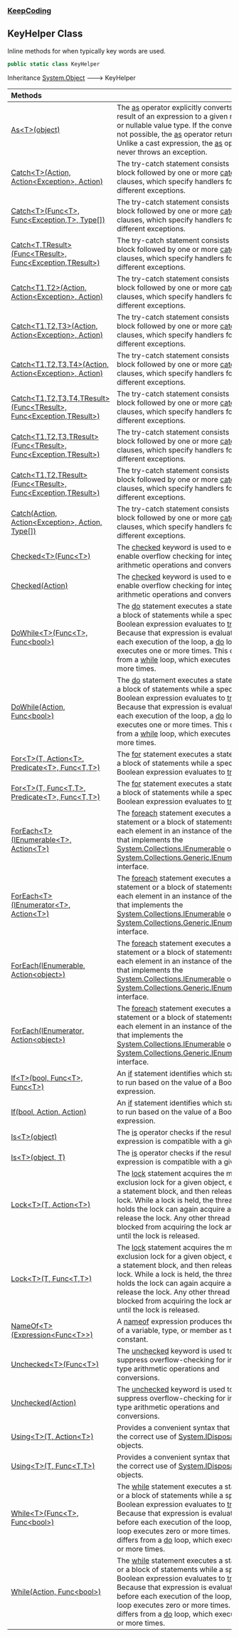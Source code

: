 ### [KeepCoding](KeepCoding.md 'KeepCoding')
## KeyHelper Class
Inline methods for when typically key words are used.  
```csharp
public static class KeyHelper
```

Inheritance [System.Object](https://docs.microsoft.com/en-us/dotnet/api/System.Object 'System.Object') &#129106; KeyHelper  

| Methods | |
| :--- | :--- |
| [As&lt;T&gt;(object)](KeepCoding_KeyHelper_As_T_(object).md 'KeepCoding.KeyHelper.As&lt;T&gt;(object)') | The [as](https://docs.microsoft.com/en-us/dotnet/csharp/language-reference/keywords/as 'https://docs.microsoft.com/en-us/dotnet/csharp/language-reference/keywords/as') operator explicitly converts the result of an expression to a given reference or nullable value type. If the conversion is not possible, the [as](https://docs.microsoft.com/en-us/dotnet/csharp/language-reference/keywords/as 'https://docs.microsoft.com/en-us/dotnet/csharp/language-reference/keywords/as') operator returns [null](https://docs.microsoft.com/en-us/dotnet/csharp/language-reference/keywords/null 'https://docs.microsoft.com/en-us/dotnet/csharp/language-reference/keywords/null'). Unlike a cast expression, the [as](https://docs.microsoft.com/en-us/dotnet/csharp/language-reference/keywords/as 'https://docs.microsoft.com/en-us/dotnet/csharp/language-reference/keywords/as') operator never throws an exception.<br/> |
| [Catch&lt;T&gt;(Action, Action&lt;Exception&gt;, Action)](KeepCoding_KeyHelper_Catch_T_(System_Action_System_Action_System_Exception__System_Action).md 'KeepCoding.KeyHelper.Catch&lt;T&gt;(System.Action, System.Action&lt;System.Exception&gt;, System.Action)') | The try-catch statement consists of a [try](https://docs.microsoft.com/en-us/dotnet/csharp/language-reference/keywords/try 'https://docs.microsoft.com/en-us/dotnet/csharp/language-reference/keywords/try') block followed by one or more [catch](https://docs.microsoft.com/en-us/dotnet/csharp/language-reference/keywords/catch 'https://docs.microsoft.com/en-us/dotnet/csharp/language-reference/keywords/catch') clauses, which specify handlers for different exceptions.<br/> |
| [Catch&lt;T&gt;(Func&lt;T&gt;, Func&lt;Exception,T&gt;, Type[])](KeepCoding_KeyHelper_Catch_T_(System_Func_T__System_Func_System_Exception_T__System_Type__).md 'KeepCoding.KeyHelper.Catch&lt;T&gt;(System.Func&lt;T&gt;, System.Func&lt;System.Exception,T&gt;, System.Type[])') | The try-catch statement consists of a [try](https://docs.microsoft.com/en-us/dotnet/csharp/language-reference/keywords/try 'https://docs.microsoft.com/en-us/dotnet/csharp/language-reference/keywords/try') block followed by one or more [catch](https://docs.microsoft.com/en-us/dotnet/csharp/language-reference/keywords/catch 'https://docs.microsoft.com/en-us/dotnet/csharp/language-reference/keywords/catch') clauses, which specify handlers for different exceptions.<br/> |
| [Catch&lt;T,TResult&gt;(Func&lt;TResult&gt;, Func&lt;Exception,TResult&gt;)](KeepCoding_KeyHelper_Catch_T_TResult_(System_Func_TResult__System_Func_System_Exception_TResult_).md 'KeepCoding.KeyHelper.Catch&lt;T,TResult&gt;(System.Func&lt;TResult&gt;, System.Func&lt;System.Exception,TResult&gt;)') | The try-catch statement consists of a [try](https://docs.microsoft.com/en-us/dotnet/csharp/language-reference/keywords/try 'https://docs.microsoft.com/en-us/dotnet/csharp/language-reference/keywords/try') block followed by one or more [catch](https://docs.microsoft.com/en-us/dotnet/csharp/language-reference/keywords/catch 'https://docs.microsoft.com/en-us/dotnet/csharp/language-reference/keywords/catch') clauses, which specify handlers for different exceptions.<br/> |
| [Catch&lt;T1,T2&gt;(Action, Action&lt;Exception&gt;, Action)](KeepCoding_KeyHelper_Catch_T1_T2_(System_Action_System_Action_System_Exception__System_Action).md 'KeepCoding.KeyHelper.Catch&lt;T1,T2&gt;(System.Action, System.Action&lt;System.Exception&gt;, System.Action)') | The try-catch statement consists of a [try](https://docs.microsoft.com/en-us/dotnet/csharp/language-reference/keywords/try 'https://docs.microsoft.com/en-us/dotnet/csharp/language-reference/keywords/try') block followed by one or more [catch](https://docs.microsoft.com/en-us/dotnet/csharp/language-reference/keywords/catch 'https://docs.microsoft.com/en-us/dotnet/csharp/language-reference/keywords/catch') clauses, which specify handlers for different exceptions.<br/> |
| [Catch&lt;T1,T2,T3&gt;(Action, Action&lt;Exception&gt;, Action)](KeepCoding_KeyHelper_Catch_T1_T2_T3_(System_Action_System_Action_System_Exception__System_Action).md 'KeepCoding.KeyHelper.Catch&lt;T1,T2,T3&gt;(System.Action, System.Action&lt;System.Exception&gt;, System.Action)') | The try-catch statement consists of a [try](https://docs.microsoft.com/en-us/dotnet/csharp/language-reference/keywords/try 'https://docs.microsoft.com/en-us/dotnet/csharp/language-reference/keywords/try') block followed by one or more [catch](https://docs.microsoft.com/en-us/dotnet/csharp/language-reference/keywords/catch 'https://docs.microsoft.com/en-us/dotnet/csharp/language-reference/keywords/catch') clauses, which specify handlers for different exceptions.<br/> |
| [Catch&lt;T1,T2,T3,T4&gt;(Action, Action&lt;Exception&gt;, Action)](KeepCoding_KeyHelper_Catch_T1_T2_T3_T4_(System_Action_System_Action_System_Exception__System_Action).md 'KeepCoding.KeyHelper.Catch&lt;T1,T2,T3,T4&gt;(System.Action, System.Action&lt;System.Exception&gt;, System.Action)') | The try-catch statement consists of a [try](https://docs.microsoft.com/en-us/dotnet/csharp/language-reference/keywords/try 'https://docs.microsoft.com/en-us/dotnet/csharp/language-reference/keywords/try') block followed by one or more [catch](https://docs.microsoft.com/en-us/dotnet/csharp/language-reference/keywords/catch 'https://docs.microsoft.com/en-us/dotnet/csharp/language-reference/keywords/catch') clauses, which specify handlers for different exceptions.<br/> |
| [Catch&lt;T1,T2,T3,T4,TResult&gt;(Func&lt;TResult&gt;, Func&lt;Exception,TResult&gt;)](KeepCoding_KeyHelper_Catch_T1_T2_T3_T4_TResult_(System_Func_TResult__System_Func_System_Exception_TResult_).md 'KeepCoding.KeyHelper.Catch&lt;T1,T2,T3,T4,TResult&gt;(System.Func&lt;TResult&gt;, System.Func&lt;System.Exception,TResult&gt;)') | The try-catch statement consists of a [try](https://docs.microsoft.com/en-us/dotnet/csharp/language-reference/keywords/try 'https://docs.microsoft.com/en-us/dotnet/csharp/language-reference/keywords/try') block followed by one or more [catch](https://docs.microsoft.com/en-us/dotnet/csharp/language-reference/keywords/catch 'https://docs.microsoft.com/en-us/dotnet/csharp/language-reference/keywords/catch') clauses, which specify handlers for different exceptions.<br/> |
| [Catch&lt;T1,T2,T3,TResult&gt;(Func&lt;TResult&gt;, Func&lt;Exception,TResult&gt;)](KeepCoding_KeyHelper_Catch_T1_T2_T3_TResult_(System_Func_TResult__System_Func_System_Exception_TResult_).md 'KeepCoding.KeyHelper.Catch&lt;T1,T2,T3,TResult&gt;(System.Func&lt;TResult&gt;, System.Func&lt;System.Exception,TResult&gt;)') | The try-catch statement consists of a [try](https://docs.microsoft.com/en-us/dotnet/csharp/language-reference/keywords/try 'https://docs.microsoft.com/en-us/dotnet/csharp/language-reference/keywords/try') block followed by one or more [catch](https://docs.microsoft.com/en-us/dotnet/csharp/language-reference/keywords/catch 'https://docs.microsoft.com/en-us/dotnet/csharp/language-reference/keywords/catch') clauses, which specify handlers for different exceptions.<br/> |
| [Catch&lt;T1,T2,TResult&gt;(Func&lt;TResult&gt;, Func&lt;Exception,TResult&gt;)](KeepCoding_KeyHelper_Catch_T1_T2_TResult_(System_Func_TResult__System_Func_System_Exception_TResult_).md 'KeepCoding.KeyHelper.Catch&lt;T1,T2,TResult&gt;(System.Func&lt;TResult&gt;, System.Func&lt;System.Exception,TResult&gt;)') | The try-catch statement consists of a [try](https://docs.microsoft.com/en-us/dotnet/csharp/language-reference/keywords/try 'https://docs.microsoft.com/en-us/dotnet/csharp/language-reference/keywords/try') block followed by one or more [catch](https://docs.microsoft.com/en-us/dotnet/csharp/language-reference/keywords/catch 'https://docs.microsoft.com/en-us/dotnet/csharp/language-reference/keywords/catch') clauses, which specify handlers for different exceptions.<br/> |
| [Catch(Action, Action&lt;Exception&gt;, Action, Type[])](KeepCoding_KeyHelper_Catch(System_Action_System_Action_System_Exception__System_Action_System_Type__).md 'KeepCoding.KeyHelper.Catch(System.Action, System.Action&lt;System.Exception&gt;, System.Action, System.Type[])') | The try-catch statement consists of a [try](https://docs.microsoft.com/en-us/dotnet/csharp/language-reference/keywords/try 'https://docs.microsoft.com/en-us/dotnet/csharp/language-reference/keywords/try') block followed by one or more [catch](https://docs.microsoft.com/en-us/dotnet/csharp/language-reference/keywords/catch 'https://docs.microsoft.com/en-us/dotnet/csharp/language-reference/keywords/catch') clauses, which specify handlers for different exceptions.<br/> |
| [Checked&lt;T&gt;(Func&lt;T&gt;)](KeepCoding_KeyHelper_Checked_T_(System_Func_T_).md 'KeepCoding.KeyHelper.Checked&lt;T&gt;(System.Func&lt;T&gt;)') | The [checked](https://docs.microsoft.com/en-us/dotnet/csharp/language-reference/keywords/checked 'https://docs.microsoft.com/en-us/dotnet/csharp/language-reference/keywords/checked') keyword is used to explicitly enable overflow checking for integral-type arithmetic operations and conversions.<br/> |
| [Checked(Action)](KeepCoding_KeyHelper_Checked(System_Action).md 'KeepCoding.KeyHelper.Checked(System.Action)') | The [checked](https://docs.microsoft.com/en-us/dotnet/csharp/language-reference/keywords/checked 'https://docs.microsoft.com/en-us/dotnet/csharp/language-reference/keywords/checked') keyword is used to explicitly enable overflow checking for integral-type arithmetic operations and conversions.<br/> |
| [DoWhile&lt;T&gt;(Func&lt;T&gt;, Func&lt;bool&gt;)](KeepCoding_KeyHelper_DoWhile_T_(System_Func_T__System_Func_bool_).md 'KeepCoding.KeyHelper.DoWhile&lt;T&gt;(System.Func&lt;T&gt;, System.Func&lt;bool&gt;)') | The [do](https://docs.microsoft.com/en-us/dotnet/csharp/language-reference/keywords/do 'https://docs.microsoft.com/en-us/dotnet/csharp/language-reference/keywords/do') statement executes a statement or a block of statements while a specified Boolean expression evaluates to [true](https://docs.microsoft.com/en-us/dotnet/csharp/language-reference/builtin-types/bool 'https://docs.microsoft.com/en-us/dotnet/csharp/language-reference/builtin-types/bool'). Because that expression is evaluated after each execution of the loop, a [do](https://docs.microsoft.com/en-us/dotnet/csharp/language-reference/keywords/do 'https://docs.microsoft.com/en-us/dotnet/csharp/language-reference/keywords/do') loop executes one or more times. This differs from a [while](https://docs.microsoft.com/en-us/dotnet/csharp/language-reference/keywords/while 'https://docs.microsoft.com/en-us/dotnet/csharp/language-reference/keywords/while') loop, which executes zero or more times.<br/> |
| [DoWhile(Action, Func&lt;bool&gt;)](KeepCoding_KeyHelper_DoWhile(System_Action_System_Func_bool_).md 'KeepCoding.KeyHelper.DoWhile(System.Action, System.Func&lt;bool&gt;)') | The [do](https://docs.microsoft.com/en-us/dotnet/csharp/language-reference/keywords/do 'https://docs.microsoft.com/en-us/dotnet/csharp/language-reference/keywords/do') statement executes a statement or a block of statements while a specified Boolean expression evaluates to [true](https://docs.microsoft.com/en-us/dotnet/csharp/language-reference/builtin-types/bool 'https://docs.microsoft.com/en-us/dotnet/csharp/language-reference/builtin-types/bool'). Because that expression is evaluated after each execution of the loop, a [do](https://docs.microsoft.com/en-us/dotnet/csharp/language-reference/keywords/do 'https://docs.microsoft.com/en-us/dotnet/csharp/language-reference/keywords/do') loop executes one or more times. This differs from a [while](https://docs.microsoft.com/en-us/dotnet/csharp/language-reference/keywords/while 'https://docs.microsoft.com/en-us/dotnet/csharp/language-reference/keywords/while') loop, which executes zero or more times.<br/> |
| [For&lt;T&gt;(T, Action&lt;T&gt;, Predicate&lt;T&gt;, Func&lt;T,T&gt;)](KeepCoding_KeyHelper_For_T_(T_System_Action_T__System_Predicate_T__System_Func_T_T_).md 'KeepCoding.KeyHelper.For&lt;T&gt;(T, System.Action&lt;T&gt;, System.Predicate&lt;T&gt;, System.Func&lt;T,T&gt;)') | The [for](https://docs.microsoft.com/en-us/dotnet/csharp/language-reference/keywords/for 'https://docs.microsoft.com/en-us/dotnet/csharp/language-reference/keywords/for') statement executes a statement or a block of statements while a specified Boolean expression evaluates to [true](https://docs.microsoft.com/en-us/dotnet/csharp/language-reference/builtin-types/bool 'https://docs.microsoft.com/en-us/dotnet/csharp/language-reference/builtin-types/bool').<br/> |
| [For&lt;T&gt;(T, Func&lt;T,T&gt;, Predicate&lt;T&gt;, Func&lt;T,T&gt;)](KeepCoding_KeyHelper_For_T_(T_System_Func_T_T__System_Predicate_T__System_Func_T_T_).md 'KeepCoding.KeyHelper.For&lt;T&gt;(T, System.Func&lt;T,T&gt;, System.Predicate&lt;T&gt;, System.Func&lt;T,T&gt;)') | The [for](https://docs.microsoft.com/en-us/dotnet/csharp/language-reference/keywords/for 'https://docs.microsoft.com/en-us/dotnet/csharp/language-reference/keywords/for') statement executes a statement or a block of statements while a specified Boolean expression evaluates to [true](https://docs.microsoft.com/en-us/dotnet/csharp/language-reference/builtin-types/bool 'https://docs.microsoft.com/en-us/dotnet/csharp/language-reference/builtin-types/bool').<br/> |
| [ForEach&lt;T&gt;(IEnumerable&lt;T&gt;, Action&lt;T&gt;)](KeepCoding_KeyHelper_ForEach_T_(System_Collections_Generic_IEnumerable_T__System_Action_T_).md 'KeepCoding.KeyHelper.ForEach&lt;T&gt;(System.Collections.Generic.IEnumerable&lt;T&gt;, System.Action&lt;T&gt;)') | The [foreach](https://docs.microsoft.com/en-us/dotnet/csharp/language-reference/keywords/foreach 'https://docs.microsoft.com/en-us/dotnet/csharp/language-reference/keywords/foreach') statement executes a statement or a block of statements for each element in an instance of the type that implements the [System.Collections.IEnumerable](https://docs.microsoft.com/en-us/dotnet/api/System.Collections.IEnumerable 'System.Collections.IEnumerable') or [System.Collections.Generic.IEnumerable&lt;&gt;](https://docs.microsoft.com/en-us/dotnet/api/System.Collections.Generic.IEnumerable-1 'System.Collections.Generic.IEnumerable`1') interface.<br/> |
| [ForEach&lt;T&gt;(IEnumerator&lt;T&gt;, Action&lt;T&gt;)](KeepCoding_KeyHelper_ForEach_T_(System_Collections_Generic_IEnumerator_T__System_Action_T_).md 'KeepCoding.KeyHelper.ForEach&lt;T&gt;(System.Collections.Generic.IEnumerator&lt;T&gt;, System.Action&lt;T&gt;)') | The [foreach](https://docs.microsoft.com/en-us/dotnet/csharp/language-reference/keywords/foreach 'https://docs.microsoft.com/en-us/dotnet/csharp/language-reference/keywords/foreach') statement executes a statement or a block of statements for each element in an instance of the type that implements the [System.Collections.IEnumerable](https://docs.microsoft.com/en-us/dotnet/api/System.Collections.IEnumerable 'System.Collections.IEnumerable') or [System.Collections.Generic.IEnumerable&lt;&gt;](https://docs.microsoft.com/en-us/dotnet/api/System.Collections.Generic.IEnumerable-1 'System.Collections.Generic.IEnumerable`1') interface.<br/> |
| [ForEach(IEnumerable, Action&lt;object&gt;)](KeepCoding_KeyHelper_ForEach(System_Collections_IEnumerable_System_Action_object_).md 'KeepCoding.KeyHelper.ForEach(System.Collections.IEnumerable, System.Action&lt;object&gt;)') | The [foreach](https://docs.microsoft.com/en-us/dotnet/csharp/language-reference/keywords/foreach 'https://docs.microsoft.com/en-us/dotnet/csharp/language-reference/keywords/foreach') statement executes a statement or a block of statements for each element in an instance of the type that implements the [System.Collections.IEnumerable](https://docs.microsoft.com/en-us/dotnet/api/System.Collections.IEnumerable 'System.Collections.IEnumerable') or [System.Collections.Generic.IEnumerable&lt;&gt;](https://docs.microsoft.com/en-us/dotnet/api/System.Collections.Generic.IEnumerable-1 'System.Collections.Generic.IEnumerable`1') interface.<br/> |
| [ForEach(IEnumerator, Action&lt;object&gt;)](KeepCoding_KeyHelper_ForEach(System_Collections_IEnumerator_System_Action_object_).md 'KeepCoding.KeyHelper.ForEach(System.Collections.IEnumerator, System.Action&lt;object&gt;)') | The [foreach](https://docs.microsoft.com/en-us/dotnet/csharp/language-reference/keywords/foreach 'https://docs.microsoft.com/en-us/dotnet/csharp/language-reference/keywords/foreach') statement executes a statement or a block of statements for each element in an instance of the type that implements the [System.Collections.IEnumerable](https://docs.microsoft.com/en-us/dotnet/api/System.Collections.IEnumerable 'System.Collections.IEnumerable') or [System.Collections.Generic.IEnumerable&lt;&gt;](https://docs.microsoft.com/en-us/dotnet/api/System.Collections.Generic.IEnumerable-1 'System.Collections.Generic.IEnumerable`1') interface.<br/> |
| [If&lt;T&gt;(bool, Func&lt;T&gt;, Func&lt;T&gt;)](KeepCoding_KeyHelper_If_T_(bool_System_Func_T__System_Func_T_).md 'KeepCoding.KeyHelper.If&lt;T&gt;(bool, System.Func&lt;T&gt;, System.Func&lt;T&gt;)') | An [if](https://docs.microsoft.com/en-us/dotnet/csharp/language-reference/keywords/if 'https://docs.microsoft.com/en-us/dotnet/csharp/language-reference/keywords/if') statement identifies which statement to run based on the value of a Boolean expression.<br/> |
| [If(bool, Action, Action)](KeepCoding_KeyHelper_If(bool_System_Action_System_Action).md 'KeepCoding.KeyHelper.If(bool, System.Action, System.Action)') | An [if](https://docs.microsoft.com/en-us/dotnet/csharp/language-reference/keywords/if 'https://docs.microsoft.com/en-us/dotnet/csharp/language-reference/keywords/if') statement identifies which statement to run based on the value of a Boolean expression.<br/> |
| [Is&lt;T&gt;(object)](KeepCoding_KeyHelper_Is_T_(object).md 'KeepCoding.KeyHelper.Is&lt;T&gt;(object)') | The [is](https://docs.microsoft.com/en-us/dotnet/csharp/language-reference/keywords/is 'https://docs.microsoft.com/en-us/dotnet/csharp/language-reference/keywords/is') operator checks if the result of an expression is compatible with a given type.<br/> |
| [Is&lt;T&gt;(object, T)](KeepCoding_KeyHelper_Is_T_(object_T).md 'KeepCoding.KeyHelper.Is&lt;T&gt;(object, T)') | The [is](https://docs.microsoft.com/en-us/dotnet/csharp/language-reference/keywords/is 'https://docs.microsoft.com/en-us/dotnet/csharp/language-reference/keywords/is') operator checks if the result of an expression is compatible with a given type.<br/> |
| [Lock&lt;T&gt;(T, Action&lt;T&gt;)](KeepCoding_KeyHelper_Lock_T_(T_System_Action_T_).md 'KeepCoding.KeyHelper.Lock&lt;T&gt;(T, System.Action&lt;T&gt;)') | The [lock](https://docs.microsoft.com/en-us/dotnet/csharp/language-reference/keywords/lock 'https://docs.microsoft.com/en-us/dotnet/csharp/language-reference/keywords/lock') statement acquires the mutual-exclusion lock for a given object, executes a statement block, and then releases the lock. While a lock is held, the thread that holds the lock can again acquire and release the lock. Any other thread is blocked from acquiring the lock and waits until the lock is released.<br/> |
| [Lock&lt;T&gt;(T, Func&lt;T,T&gt;)](KeepCoding_KeyHelper_Lock_T_(T_System_Func_T_T_).md 'KeepCoding.KeyHelper.Lock&lt;T&gt;(T, System.Func&lt;T,T&gt;)') | The [lock](https://docs.microsoft.com/en-us/dotnet/csharp/language-reference/keywords/lock 'https://docs.microsoft.com/en-us/dotnet/csharp/language-reference/keywords/lock') statement acquires the mutual-exclusion lock for a given object, executes a statement block, and then releases the lock. While a lock is held, the thread that holds the lock can again acquire and release the lock. Any other thread is blocked from acquiring the lock and waits until the lock is released.<br/> |
| [NameOf&lt;T&gt;(Expression&lt;Func&lt;T&gt;&gt;)](KeepCoding_KeyHelper_NameOf_T_(System_Linq_Expressions_Expression_System_Func_T__).md 'KeepCoding.KeyHelper.NameOf&lt;T&gt;(System.Linq.Expressions.Expression&lt;System.Func&lt;T&gt;&gt;)') | A [nameof](https://docs.microsoft.com/en-us/dotnet/csharp/language-reference/keywords/nameof 'https://docs.microsoft.com/en-us/dotnet/csharp/language-reference/keywords/nameof') expression produces the name of a variable, type, or member as the string constant.<br/> |
| [Unchecked&lt;T&gt;(Func&lt;T&gt;)](KeepCoding_KeyHelper_Unchecked_T_(System_Func_T_).md 'KeepCoding.KeyHelper.Unchecked&lt;T&gt;(System.Func&lt;T&gt;)') | The [unchecked](https://docs.microsoft.com/en-us/dotnet/csharp/language-reference/keywords/unchecked 'https://docs.microsoft.com/en-us/dotnet/csharp/language-reference/keywords/unchecked') keyword is used to suppress overflow-checking for integral-type arithmetic operations and conversions.<br/> |
| [Unchecked(Action)](KeepCoding_KeyHelper_Unchecked(System_Action).md 'KeepCoding.KeyHelper.Unchecked(System.Action)') | The [unchecked](https://docs.microsoft.com/en-us/dotnet/csharp/language-reference/keywords/unchecked 'https://docs.microsoft.com/en-us/dotnet/csharp/language-reference/keywords/unchecked') keyword is used to suppress overflow-checking for integral-type arithmetic operations and conversions.<br/> |
| [Using&lt;T&gt;(T, Action&lt;T&gt;)](KeepCoding_KeyHelper_Using_T_(T_System_Action_T_).md 'KeepCoding.KeyHelper.Using&lt;T&gt;(T, System.Action&lt;T&gt;)') | Provides a convenient syntax that ensures the correct use of [System.IDisposable](https://docs.microsoft.com/en-us/dotnet/api/System.IDisposable 'System.IDisposable') objects.<br/> |
| [Using&lt;T&gt;(T, Func&lt;T,T&gt;)](KeepCoding_KeyHelper_Using_T_(T_System_Func_T_T_).md 'KeepCoding.KeyHelper.Using&lt;T&gt;(T, System.Func&lt;T,T&gt;)') | Provides a convenient syntax that ensures the correct use of [System.IDisposable](https://docs.microsoft.com/en-us/dotnet/api/System.IDisposable 'System.IDisposable') objects.<br/> |
| [While&lt;T&gt;(Func&lt;T&gt;, Func&lt;bool&gt;)](KeepCoding_KeyHelper_While_T_(System_Func_T__System_Func_bool_).md 'KeepCoding.KeyHelper.While&lt;T&gt;(System.Func&lt;T&gt;, System.Func&lt;bool&gt;)') | The [while](https://docs.microsoft.com/en-us/dotnet/csharp/language-reference/keywords/while 'https://docs.microsoft.com/en-us/dotnet/csharp/language-reference/keywords/while') statement executes a statement or a block of statements while a specified Boolean expression evaluates to [true](https://docs.microsoft.com/en-us/dotnet/csharp/language-reference/builtin-types/bool 'https://docs.microsoft.com/en-us/dotnet/csharp/language-reference/builtin-types/bool'). Because that expression is evaluated before each execution of the loop, a [while](https://docs.microsoft.com/en-us/dotnet/csharp/language-reference/keywords/while 'https://docs.microsoft.com/en-us/dotnet/csharp/language-reference/keywords/while') loop executes zero or more times. This differs from a [do](https://docs.microsoft.com/en-us/dotnet/csharp/language-reference/keywords/do 'https://docs.microsoft.com/en-us/dotnet/csharp/language-reference/keywords/do') loop, which executes one or more times.<br/> |
| [While(Action, Func&lt;bool&gt;)](KeepCoding_KeyHelper_While(System_Action_System_Func_bool_).md 'KeepCoding.KeyHelper.While(System.Action, System.Func&lt;bool&gt;)') | The [while](https://docs.microsoft.com/en-us/dotnet/csharp/language-reference/keywords/while 'https://docs.microsoft.com/en-us/dotnet/csharp/language-reference/keywords/while') statement executes a statement or a block of statements while a specified Boolean expression evaluates to [true](https://docs.microsoft.com/en-us/dotnet/csharp/language-reference/builtin-types/bool 'https://docs.microsoft.com/en-us/dotnet/csharp/language-reference/builtin-types/bool'). Because that expression is evaluated before each execution of the loop, a [while](https://docs.microsoft.com/en-us/dotnet/csharp/language-reference/keywords/while 'https://docs.microsoft.com/en-us/dotnet/csharp/language-reference/keywords/while') loop executes zero or more times. This differs from a [do](https://docs.microsoft.com/en-us/dotnet/csharp/language-reference/keywords/do 'https://docs.microsoft.com/en-us/dotnet/csharp/language-reference/keywords/do') loop, which executes one or more times.<br/> |
